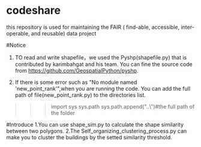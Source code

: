 # codeshare
this repository is used for maintaining the FAIR ( find-able, accessible, inter-operable, and reusable) data project

#Notice
1. TO read and write shapefile，we used the Pyshp(shapefile.py) that is contributed by karimbahgat and his team. You can fine the source code from https://github.com/GeospatialPython/pyshp.

2. If there is some error such as "No module named 'new_point_rank'",when you are running the code. You can add the full path of file(new_point_rank.py) to the directories list. 
>>>import sys
>>>sys.path
>>>sys.path.append("..\\")#the full path of the folder

#Introduce
1.You can use shape_sim.py to calculate the shape similarity between two polygons.
2.The Self_organizing_clustering_process.py can make you to cluster the buildings by the setted similarity threshold.
